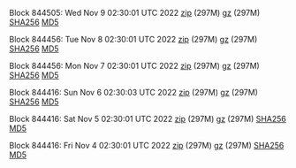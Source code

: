 Block 844505: Wed Nov  9 02:30:01 UTC 2022 [zip](https://files.01coin.io/mainnet/2022-11-09/bootstrap.dat.zip) (297M) [gz](https://files.01coin.io/mainnet/2022-11-09/bootstrap.dat.tar.gz) (297M) [SHA256](https://files.01coin.io/mainnet/2022-11-09/sha256.txt) [MD5](https://files.01coin.io/mainnet/2022-11-09/md5.txt)

Block 844456: Tue Nov  8 02:30:01 UTC 2022 [zip](https://files.01coin.io/mainnet/2022-11-08/bootstrap.dat.zip) (297M) [gz](https://files.01coin.io/mainnet/2022-11-08/bootstrap.dat.tar.gz) (297M) [SHA256](https://files.01coin.io/mainnet/2022-11-08/sha256.txt) [MD5](https://files.01coin.io/mainnet/2022-11-08/md5.txt)

Block 844456: Mon Nov  7 02:30:01 UTC 2022 [zip](https://files.01coin.io/mainnet/2022-11-07/bootstrap.dat.zip) (297M) [gz](https://files.01coin.io/mainnet/2022-11-07/bootstrap.dat.tar.gz) (297M) [SHA256](https://files.01coin.io/mainnet/2022-11-07/sha256.txt) [MD5](https://files.01coin.io/mainnet/2022-11-07/md5.txt)

Block 844416: Sun Nov  6 02:30:03 UTC 2022 [zip](https://files.01coin.io/mainnet/2022-11-06/bootstrap.dat.zip) (297M) [gz](https://files.01coin.io/mainnet/2022-11-06/bootstrap.dat.tar.gz) (297M) [SHA256](https://files.01coin.io/mainnet/2022-11-06/sha256.txt) [MD5](https://files.01coin.io/mainnet/2022-11-06/md5.txt)

Block 844416: Sat Nov  5 02:30:01 UTC 2022 [zip](https://files.01coin.io/mainnet/2022-11-05/bootstrap.dat.zip) (297M) [gz](https://files.01coin.io/mainnet/2022-11-05/bootstrap.dat.tar.gz) (297M) [SHA256](https://files.01coin.io/mainnet/2022-11-05/sha256.txt) [MD5](https://files.01coin.io/mainnet/2022-11-05/md5.txt)

Block 844416: Fri Nov  4 02:30:01 UTC 2022 [zip](https://files.01coin.io/mainnet/2022-11-04/bootstrap.dat.zip) (297M) [gz](https://files.01coin.io/mainnet/2022-11-04/bootstrap.dat.tar.gz) (297M) [SHA256](https://files.01coin.io/mainnet/2022-11-04/sha256.txt) [MD5](https://files.01coin.io/mainnet/2022-11-04/md5.txt)
